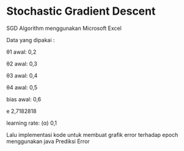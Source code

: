 # Stochastic Gradient Descent


SGD Algorithm menggunakan Microsoft Excel

Data yang dipakai :

θ1 awal: 	0,2

θ2 awal: 	0,3

θ3 awal: 	0,4

θ4 awal: 	0,5

bias awal:	0,6

e	2,7182818

learning rate: (α)	0,1


Lalu implementasi kode untuk membuat grafik error terhadap epoch menggunakan java
Prediksi Error
